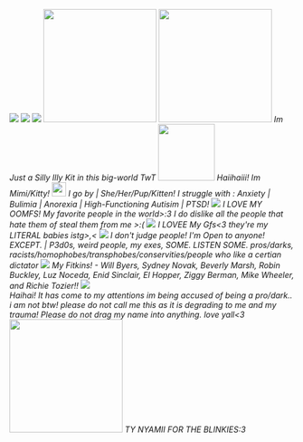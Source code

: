

![](https://camo.githubusercontent.com/cbbda14f71e57cc6897740c1cb73134cbdfd4afa53978cf0f5a48fec8d208db0/68747470733a2f2f63696e6e692e6e65742f696d616765732f7765622f7374616d702f7374616e702e706e67)
![](https://camo.githubusercontent.com/ec2a87e5f2b1a8e9e33f607a67dd1a6b74f8e0dcc8819e4040cffa53110c7bb1/68747470733a2f2f626973637569742e6372642e636f2f6173736574732f696d616765732f67616c6c65727938352f35396266353633632e6769663f763d63633163366466612e676966) 
![](https://camo.githubusercontent.com/8f2f841aa2b3467065884821a12d64fc5242a043928f3ee7480f98bd6632e1eb/68747470733a2f2f6c61626f7261746f72792e6e656f6369746965732e6f72672f7374616d70732f626c75652f312e676966) 
<img src="https://blinkies.cafe/b/display/0123-glitterpink.gif" style="width:200px;"/>
 <img src="https://blinkies.cafe/b/blinkiesCafe-JU.gif" style="width:200px;"/>
 *Im Just a Silly Illy Kit in this big-world TwT* <img src="https://camo.githubusercontent.com/fa89306406e1fec2c09b49e939da2166168dac1759c226155ff0b7b0fb36dbca/68747470733a2f2f64697669646572732e6372642e636f2f6173736574732f696d616765732f67616c6c65727930342f35623730383436612e706e673f763d30356433336639312e706e67" style="width:100px;"/>
*Haiihaiii! Im Mimi/Kitty!* <img src="https://media.tenor.com/-9sP1rB_lIoAAAAj/blinkies.gif" style="width:25px;"/>
*I go by | She/Her/Pup/Kitten!* 
*I struggle with : Anxiety | Bulimia | Anorexia | High-Functioning Autisim |  PTSD!* ![](https://camo.githubusercontent.com/8724708f77575e91e95650d6660dcb58ad7998b119024bf4b5f246f11c279605/68747470733a2f2f692e706f7374696d672e63632f6e723259595046792f646f6c6c2e676966)
*I LOVE MY OOMFS!* *My favorite people in the world>:3 I do dislike all the people that hate them of steal them from me >:(* ![](https://camo.githubusercontent.com/a1108cb0af6c902ffd365d611196385efadb6a938c858a49a6c0b1082640cc62/68747470733a2f2f66696c65732e636174626f782e6d6f652f6763753666352e676966)
*I LOVEE My Gfs<3 they're my *LITERAL* babies istg>,<* ![](https://camo.githubusercontent.com/f83e2f3f91d71e139ee062fb78547517b19d668a7cf20981e68c18651f1991e4/68747470733a2f2f692e706f7374696d672e63632f70724654464a5a6e2f616e67656c2e676966)
*I don't judge people! I'm Open to anyone! EXCEPT. | P3d0s, weird people, my exes, SOME. LISTEN SOME. pros/darks, racists/homophobes/transphobes/conservities/people who like a certian dictator* ![](https://camo.githubusercontent.com/583931cf93da84fb752a85e94c3a67a4c64c016e1a8cafd60188bc59a25d222a/68747470733a2f2f692e706f7374696d672e63632f70723832344a66322f6a65616c6f75732e676966)
*My Fitkins! - Will Byers, Sydney Novak, Beverly Marsh, Robin Buckley, Luz Noceda, Enid Sinclair, El Hopper, Ziggy Berman, Mike Wheeler, and Richie Tozier!!*  ![](https://camo.githubusercontent.com/52e3d44c1c490640a78c7263ea7e37d801cce0a374e233da462dddec21079713/68747470733a2f2f692e6962622e636f2f66597844676331542f77696e67322e676966) \
*Haihai! It has come to my attentions im being accused of being a pro/dark.. i am not btw! please do not call me this as it is degrading to me and my trauma! Please do not drag my name into anything. love yall<3*
<img src="https://blinkies.cafe/b/blinkiesCafe-xR.gif" style="width:200px;"/>
*TY NYAMII FOR THE BLINKIES:3*
